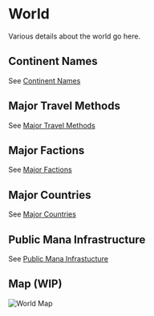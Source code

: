 # World

Various details about the world go here.

## Continent Names

See [Continent Names](https://lys.ee/rp/Opportunity/World/Continent%20Names.md)

## Major Travel Methods

See [Major Travel Methods](https://lys.ee/rp/Opportunity/World/Major%20Travel%20Methods.md)

## Major Factions

See [Major Factions](https://lys.ee/rp/Opportunity/World/Major%20Factions.md)

## Major Countries

See [Major Countries](https://lys.ee/rp/Opportunity/World/Major%20Countries.md)

## Public Mana Infrastructure

See [Public Mana Infrastucture](https://lys.ee/rp/Opportunity/World/Public%20Mana%20Infrastructure)

## Map (WIP)

![World Map](https://content.lys.ee/156e35f7a906770bfc74985739652c944b634a63aa62d687d710d95b9141f500.png)
